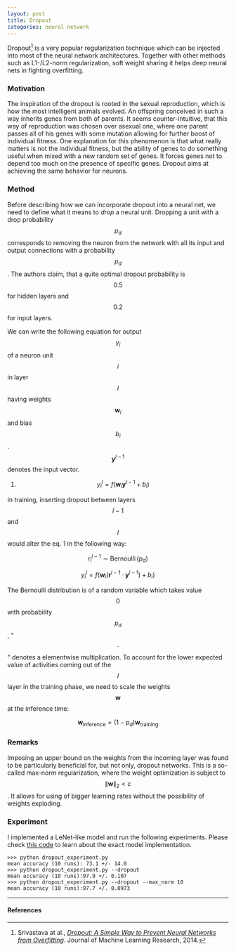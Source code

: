 ```yaml
---
layout: post
title: Dropout
categories: neural network
---
```


Dropout[^1] is a very popular regularization technique which can be injected into most of the neural network architectures. Together with other methods such as L1-/L2-norm regularization, soft weight sharing it helps deep neural nets in fighting overfitting.

### Motivation
The inspiration of the dropout is rooted in the sexual reproduction, which is how the most intelligent animals evolved. An offspring conceived in such a way inherits genes from both of parents. It seems counter-intuitive, that this way of reproduction was chosen over asexual one, where one parent passes all of his genes with some mutation allowing for further boost of individual fitness. One explanation for this phenomenon is that what really matters is not the individual fitness, but the ability of genes to do something useful when mixed with a new random set of genes. It forces genes not to depend too much on the presence of specific genes. Dropout aims at achieving the same behavior for neurons.

### Method
Before describing how we can incorporate dropout into a neural net, we need to define what it means to *drop* a neural unit. Dropping a unit with a drop probability $$p_d$$ corresponds to removing the neuron from the network with all its input and output connections with a probability $$p_d$$. The authors claim, that a quite optimal dropout probability is $$0.5$$ for hidden layers and $$0.2$$ for input layers.

We can write the following equation for output $$y_i$$ of a neuron unit $$i$$ in layer $$l$$ having weights $$\textbf{w}_i$$ and bias $$b_i$$. $$\textbf{y}^{l-1}$$ denotes the input vector.

1. $$y_i^{l} = f(\textbf{w}_i \textbf{y}^{l-1} + b_i)$$

In training, inserting dropout between layers $$l-1$$ and $$l$$ would alter the eq. 1 in the following way:

$$r_i^{l-1} \sim \operatorname{Bernoulli}(p_d)$$

$$y_i^{l} = f(\textbf{w}_i (\textbf{r}^{l-1} \cdot \textbf{y}^{l-1}) + b_i)$$

The Bernoulli distribution is of a random variable which takes value $$0$$ with probability $$p_d$$, "$$\cdot$$" denotes a elementwise multiplication. To account for the lower expected value of activities coming out of the $$l$$ layer in the training phase, we need to scale the weights $$\textbf{w}$$ at the inference time:

$$\textbf{w}_{\textrm{inference}} = (1-p_d)\textbf{w}_{\textrm{training}}$$

### Remarks
Imposing an upper bound on the weights from the incoming layer was found to be particularly beneficial for, but not only, dropout networks. This is a so-called max-norm regularization, where the weight optimization is subject to $$\|\textbf{w}\|_2 \lt c $$. It allows for using of bigger learning rates without the possibility of weights exploding.

### Experiment
I implemented a LeNet-like model and run the following experiments. Please check [this code](https://github.com/gchlebus/gchlebus.github.io/blob/master/code/dropout/dropout_experiment.py) to learn about the exact model implementation.

```
>>> python dropout_experiment.py
mean accuracy (10 runs): 73.1 +/- 14.0
>>> python dropout_experiment.py --dropout
mean accuracy (10 runs):97.9 +/. 0.107
>>> python dropout_experiment.py --dropout --max_norm 10
mean accuracy (10 runs):97.7 +/. 0.0973
```

---
#### References
[^1]: Srivastava at al., [*Dropout: A Simple Way to Prevent Neural Networks from Overfitting*](http://jmlr.org/papers/volume15/srivastava14a/srivastava14a.pdf). Journal of Machine Learning Research, 2014.